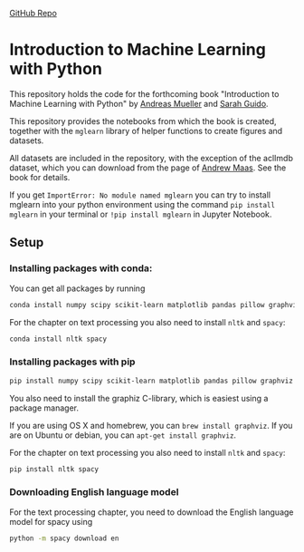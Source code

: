 [GitHub Repo](https://github.com/amueller/introduction_to_ml_with_python)

# Introduction to Machine Learning with Python

This repository holds the code for the forthcoming book "Introduction to Machine
Learning with Python" by [Andreas Mueller](http://amueller.io) and [Sarah Guido](https://twitter.com/sarah_guido).


This repository provides the notebooks from which the book is created, together
with the ``mglearn`` library of helper functions to create figures and
datasets.

All datasets are included in the repository, with the exception of the aclImdb dataset, which you can download from
the page of [Andrew Maas](http://ai.stanford.edu/~amaas/data/sentiment/). See the book for details.

If you get `ImportError: No module named mglearn` you can try to install mglearn into your python environment using
the command `pip install mglearn` in your terminal or `!pip install mglearn` in Jupyter Notebook.

## Setup

### Installing packages with conda:

You can get all packages by running

```sh
conda install numpy scipy scikit-learn matplotlib pandas pillow graphviz python-graphviz
```

For the chapter on text processing you also need to install `nltk` and `spacy`:

```sh
conda install nltk spacy
```

### Installing packages with pip

```sh
pip install numpy scipy scikit-learn matplotlib pandas pillow graphviz
```

You also need to install the graphiz C-library, which is easiest using a package manager.

If you are using OS X and homebrew, you can `brew install graphviz`. If you are on Ubuntu or debian, you can `apt-get install graphviz`.

For the chapter on text processing you also need to install `nltk` and `spacy`:

```sh
pip install nltk spacy
```

### Downloading English language model
For the text processing chapter, you need to download the English language model for spacy using

```sh
python -m spacy download en
```
